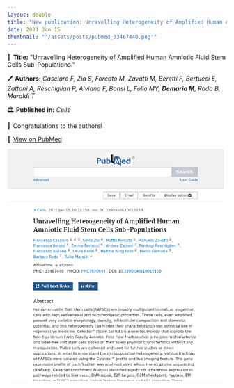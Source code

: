 ```yaml
---
layout: double
title: "New publication: Unravelling Heterogeneity of Amplified Human Amniotic Fluid Stem Cells Sub-Populations"
date: 2021 Jan 15
thumbnail: "'/assets/posts/pubmed_33467440.png'"
---
```

📖 <strong>Title:</strong> "Unravelling Heterogeneity of Amplified Human Amniotic Fluid Stem Cells Sub-Populations."  

🖊️ <strong>Authors:</strong> <em>Casciaro F, Zia S, Forcato M, Zavatti M, Beretti F, Bertucci E, Zattoni A, Reschiglian P, Alviano F, Bonsi L, Follo MY, <strong>Demaria M</strong>, Roda B, Maraldi T</em>  

🏛️ <strong>Published in:</strong> <em>Cells</em>  

🎉 Congratulations to the authors!  

🔗 <a href="https://pubmed.ncbi.nlm.nih.gov/33467440/">View on PubMed</a>  

![Publication Image](/assets/posts/pubmed_33467440.png)
